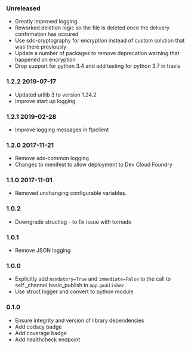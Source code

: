 ### Unreleased
  - Greatly improved logging
  - Reworked deletion logic so the file is deleted once the delivery confirmation has occured
  - Use sdc-cryptography for encryption instead of custom solution that was there previously
  - Update a number of packages to remove deprecation warning that happened on encryption
  - Drop support for python 3.4 and add testing for python 3.7 in travis

### 1.2.2 2019-07-17
  - Updated urllib 3 to version 1.24.2
  - Improve start up logging
  
### 1.2.1 2019-02-28
  - Improve logging messages in ftpclient

### 1.2.0 2017-11-21
  - Remove sdx-common logging
  - Changes to menifest to allow deployment to Dev Cloud Foundry

### 1.1.0 2017-11-01
  - Removed unchanging configurable variables.

### 1.0.2
  - Downgrade structlog - to fix issue with tornado

### 1.0.1
  - Remove JSON logging

### 1.0.0
  - Explicitly add `mandatory=True` and `immediate=False` to the call to self._channel.basic_publish in `app.publisher`.
  - Use struct logger and convert to python module

### 0.1.0
  - Ensure integrity and version of library dependencies
  - Add codacy badge
  - Add coverage badge
  - Add healthcheck endpoint
